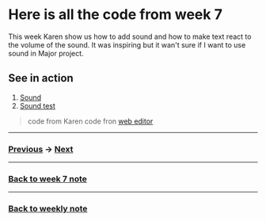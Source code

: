 # Here is all the code from week 7
This week Karen show us how to add sound and how to make text react to the volume of the sound. It was inspiring but it wan't sure if I want to use sound in Major project.

## See in action
1. [Sound](https://napasornc.github.io/c0dew0rd/processing/week07/sound/)
2. [Sound test](https://napasornc.github.io/c0dew0rd/processing/week07/soundtest/)

> code from Karen
> code fron [web editor](https://p5js.org/reference/#/libraries/p5.sound)


---------------------------------------------------
### [Previous](https://github.com/napasornc/c0dew0rd/tree/master/processing/week06.2) -> [Next](https://github.com/napasornc/c0dew0rd/tree/master/processing/week08)  

--------------------------------------------------
### [Back to week 7 note](https://github.com/napasornc/c0dew0rd/tree/master/week%2008)

--------------------------------------------------
### [Back to weekly note](https://napasornc.github.io/c0dew0rd/)

